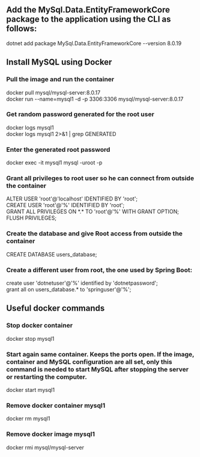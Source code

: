 ## Add the MySql.Data.EntityFrameworkCore package to the application using the CLI as follows:
dotnet add package MySql.Data.EntityFrameworkCore --version 8.0.19

## Install MySQL using Docker
### Pull the image and run the container
docker pull mysql/mysql-server:8.0.17  
docker run --name=mysql1 -d -p 3306:3306 mysql/mysql-server:8.0.17

### Get random password generated for the root user

docker logs mysql1  
docker logs mysql1 2>&1 | grep GENERATED

### Enter the generated root password
docker exec -it mysql1 mysql -uroot -p

### Grant all privileges to root user so he can connect from outside the container
ALTER USER 'root'@'localhost' IDENTIFIED BY 'root';  
CREATE USER 'root'@'%' IDENTIFIED BY 'root';  
GRANT ALL PRIVILEGES ON \*.* TO 'root'@'%' WITH GRANT OPTION;  
FLUSH PRIVILEGES;

### Create the database and give Root access from outside the container
CREATE DATABASE users_database;

### Create a different user from root, the one used by Spring Boot:
create user 'dotnetuser'@'%' identified by 'dotnetpassword';  
grant all on users_database.* to 'springuser'@'%';

## Useful docker commands
### Stop docker container
docker stop mysql1

### Start again same container. Keeps the ports open. If the image, container and MySQL configuration are all set, only this command is needed to start MySQL after stopping the server or restarting the computer.
docker start mysql1

### Remove docker container mysql1
docker rm mysql1

### Remove docker image mysql1
docker rmi mysql/mysql-server
